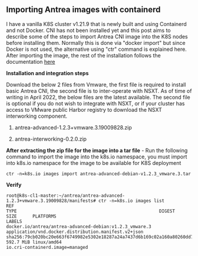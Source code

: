 ## Importing Antrea images with containerd

I have a vanilla K8S cluster v1.21.9 that is newly built and using Containerd and not Docker. CNI has not been installed yet and this post aims to describe some of the steps to import Antrea CNI image into the K8S nodes before installing them. Normally this is done via "docker import" but since Docker is not used, the alternative using "ctr" command is explained here. After importing the image, the rest of the installation follows the documentation [here](https://docs.vmware.com/en/VMware-NSX-T-Data-Center/3.2/administration/GUID-DFD8033B-22E2-4D7A-BD58-F68814ECDEB1.html)

**Installation and integration steps**

Download the below 2 files from Vmware, the first file is required to install basic Antrea CNI, the second file is to inter-operate with NSXT. As of time of writing in April 2022, the below files are the latest available. The second file is optional if you do not wish to integrate with NSXT, or if your cluster has access to VMware public Harbor registry to download the NSXT interworking component.


1. antrea-advanced-1.2.3+vmware.3.19009828.zip

2. antrea-interworking-0.2.0.zip



**After extracting the zip file for the image into a tar file** - Run the following command to import the image into the k8s.io namespace, you must import into k8s.io namespace for the image to be available for K8S deployment

<pre><code>ctr -n=k8s.io images import antrea-advanced-debian-v1.2.3_vmware.3.tar
</code></pre>



**Verify** 

<pre><code>root@k8s-cl1-master:~/antrea/antrea-advanced-1.2.3+vmware.3.19009828/manifests# ctr -n=k8s.io images list
REF                                                                                                        TYPE                                                      DIGEST                                                                  SIZE      PLATFORMS                                                                    LABELS                        
docker.io/antrea/antrea-advanced-debian:v1.2.3_vmware.3                                                    application/vnd.docker.distribution.manifest.v2+json      sha256:79cb020bc20e663f6749982e5302e18287a24a7437d6b169c02a160a80260dd7 592.7 MiB linux/amd64                                                                  io.cri-containerd.image=managed
</code></pre>
